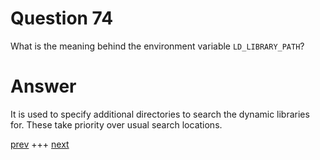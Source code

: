
# Question 74


What is the meaning behind the environment variable `LD_LIBRARY_PATH`?


# Answer


 
It is used to specify additional directories to search the dynamic libraries
for. These take priority over usual search locations.
 

[prev](073.md) +++ [next](075.md)

